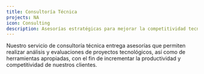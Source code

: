 ```yaml
---
title: Consultoría Técnica
projects: NA
icon: Consulting
description: Asesorías estratégicas para mejorar la competitividad tecnológica de tu empresa.
---
```


Nuestro servicio de consultoría técnica entrega asesorías que permiten realizar análisis y evaluaciones de proyectos tecnológicos, así como de herramientas apropiadas, con el fin de incrementar la productividad y competitividad de nuestros clientes.